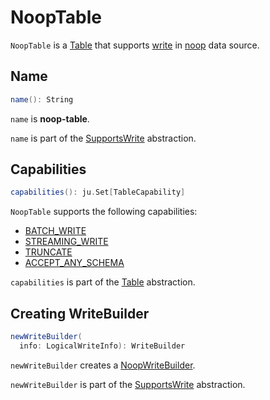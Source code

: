 # NoopTable

`NoopTable` is a [Table](../../connector/Table.md) that supports [write](../../connector/SupportsWrite.md) in [noop](index.md) data source.

## <span id="name"> Name

```scala
name(): String
```

`name` is **noop-table**.

`name` is part of the [SupportsWrite](../../connector/SupportsWrite.md#name) abstraction.

## <span id="capabilities"> Capabilities

```scala
capabilities(): ju.Set[TableCapability]
```

`NoopTable` supports the following capabilities:

* [BATCH_WRITE](../../connector/TableCapability.md#BATCH_WRITE)
* [STREAMING_WRITE](../../connector/TableCapability.md#STREAMING_WRITE)
* [TRUNCATE](../../connector/TableCapability.md#TRUNCATE)
* [ACCEPT_ANY_SCHEMA](../../connector/TableCapability.md#ACCEPT_ANY_SCHEMA)

`capabilities` is part of the [Table](../../connector/Table.md#capabilities) abstraction.

## <span id="newWriteBuilder"> Creating WriteBuilder

```scala
newWriteBuilder(
  info: LogicalWriteInfo): WriteBuilder
```

`newWriteBuilder` creates a [NoopWriteBuilder](NoopWriteBuilder.md).

`newWriteBuilder` is part of the [SupportsWrite](../../connector/SupportsWrite.md#newWriteBuilder) abstraction.
